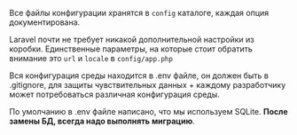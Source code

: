 Все файлы конфигурации хранятся в `config` каталоге, каждая опция документирована.

Laravel почти не требует никакой дополнительной настройки из коробки.
Единственные параметры, на которые стоит обратить внимание это `url` и `locale` в `config/app.php`


Вся конфигурация среды находится в .env файле, он должен быть в .gitignore, для защиты чувствительных данных + каждому разработчику может потребоваться различная конфигурация среды.

По умолчанию в .env файле написано, что мы используем SQLite. **После замены БД, всегда надо выполнять миграцию**.
